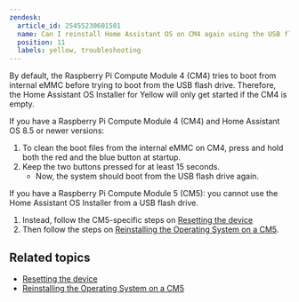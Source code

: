 ```yaml
---
zendesk:
  article_id: 25455230601501
  name: Can I reinstall Home Assistant OS on CM4 again using the USB flash drive with the Home Assistant OS Installer for Yellow?
  position: 11
  labels: yellow, troubleshooting
---
```



By default, the Raspberry Pi Compute Module 4 (CM4) tries to boot from internal eMMC before trying to boot from the USB flash drive. Therefore, the Home Assistant OS Installer for Yellow will only get started if the CM4 is empty.

If you have a Raspberry Pi Compute Module 4 (CM4) and Home Assistant OS 8.5 or newer versions:

1. To clean the boot files from the internal eMMC on CM4, press and hold both the red and the blue button at startup.
2. Keep the two buttons pressed for at least 15 seconds.
   - Now, the system should boot from the USB flash drive again.

If you have a Raspberry Pi Compute Module 5 (CM5): you cannot use the Home Assistant OS Installer from a USB flash drive.

1. Instead, follow the CM5-specific steps on [Resetting the device](/hc/en-us/articles/25463622043165)
2. Then follow the steps on [Reinstalling the Operating System on a CM5](/hc/en-us/articles/25485061432093).

## Related topics

- [Resetting the device](/hc/en-us/articles/25463622043165)
- [Reinstalling the Operating System on a CM5](/hc/en-us/articles/25485061432093)